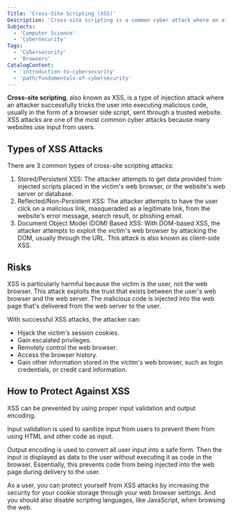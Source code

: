 ```yaml
---
Title: 'Cross-Site Scripting (XSS)'
Description: 'Cross-site scripting is a common cyber attack where an attacker embeds malicious code on a trusted website in order to trick a user into executing it.'
Subjects:
  - 'Computer Science'
  - 'Cybersecurity'
Tags:
  - 'Cybersecurity'
  - 'Browsers'
CatalogContent:
  - 'introduction-to-cybersecurity'
  - 'path/fundamentals-of-cybersecurity'
---
```


**Cross-site scripting**, also known as XSS, is a type of injection attack where an attacker successfully tricks the user into executing malicious code, usually in the form of a browser side script, sent through a trusted website. XSS attacks are one of the most common cyber attacks because many websites use input from users.

## Types of XSS Attacks

There are 3 common types of cross-site scripting attacks:

1. Stored/Persistent XSS: The attacker attempts to get data provided from injected scripts placed in the victim's web browser, or the website's web server or database.
2. Reflected/Non-Persistent XSS: The attacker attempts to have the user click on a malicious link, masqueraded as a legitimate link, from the website's error message, search result, or phishing email.
3. Document Object Model (DOM) Based XSS: With DOM-based XSS, the attacker attempts to exploit the victim's web browser by attacking the DOM, usually through the URL. This attack is also known as client-side XSS.

## Risks

XSS is particularly harmful because the victim is the user, not the web browser. This attack exploits the trust that exists between the user's web browser and the web server. The malicious code is injected into the web page that's delivered from the web server to the user.

With successful XSS attacks, the attacker can:

- Hijack the victim's session cookies.
- Gain escalated privileges.
- Remotely control the web browser.
- Access the browser history.
- Gain other information stored in the victim's web browser, such as login credentials, or credit card information.

## How to Protect Against XSS

XSS can be prevented by using proper input validation and output encoding.

Input validation is used to sanitize input from users to prevent them from using HTML and other code as input.

Output encoding is used to convert all user input into a safe form. Then the input is displayed as data to the user without executing it as code in the browser. Essentially, this prevents code from being injected into the web page during delivery to the user.

As a user, you can protect yourself from XSS attacks by increasing the security for your cookie storage through your web browser settings. And you should also disable scripting languages, like JavaScript, when browsing the web.
